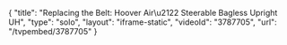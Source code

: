 {
    "title": "Replacing the Belt: Hoover Air\u2122 Steerable Bagless Upright UH",
    "type": "solo",
    "layout": "iframe-static",
    "videoId": "3787705",
    "url": "\/tvpembed\/3787705"
}